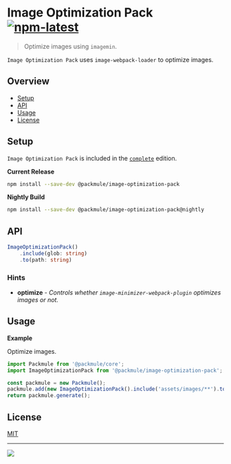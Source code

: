 # Image Optimization Pack [![npm-latest]][npm]

> Optimize images using `imagemin`.

`Image Optimization Pack` uses `image-webpack-loader` to optimize images.

## Overview

-   [Setup](#setup)
-   [API](#api)
-   [Usage](#usage)
-   [License](#license)

## Setup

`Image Optimization Pack` is included in the [`complete`][edition-complete] edition.

**Current Release**

```bash
npm install --save-dev @packmule/image-optimization-pack
```

**Nightly Build**

```bash
npm install --save-dev @packmule/image-optimization-pack@nightly
```

## API

```typescript
ImageOptimizationPack()
    .include(glob: string)
    .to(path: string)
```

### Hints

-   **optimize** - _Controls whether `image-minimizer-webpack-plugin` optimizes images or not._

## Usage

**Example**

Optimize images.

```typescript
import Packmule from '@packmule/core';
import ImageOptimizationPack from '@packmule/image-optimization-pack';

const packmule = new Packmule();
packmule.add(new ImageOptimizationPack().include('assets/images/**').to('images/'));
return packmule.generate();
```

## License

[MIT](https://choosealicense.com/licenses/mit/)

---

[<img src="https://avatars.githubusercontent.com/u/4364197?s=64">](https://www.pixelart.at/)

[packmule-hints]: https://www.npmjs.com/package/@packmule/core#hints
[packmule-api]: https://www.npmjs.com/package/@packmule/core#api
[npm]: https://www.npmjs.com/package/@packmule/image-optimization-pack
[npm-latest]: https://img.shields.io/npm/v/@packmule/image-optimization-pack/latest?color=%230AC2FF&label=release&style=for-the-badge
[edition-default]: https://www.npmjs.com/package/@packmule/default
[edition-complete]: https://www.npmjs.com/package/@packmule/complete
